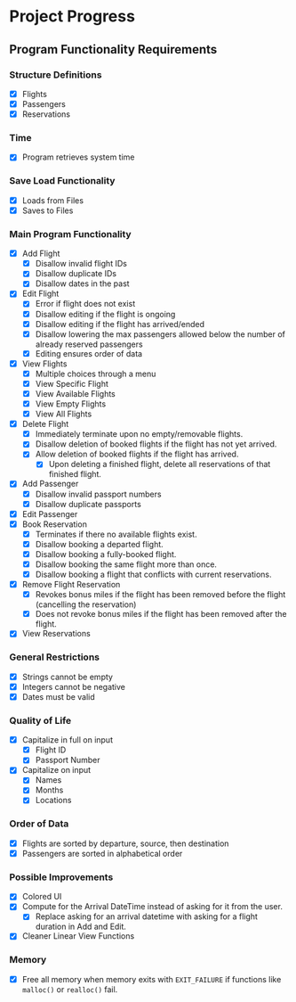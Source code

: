 # Project Progress

## Program Functionality Requirements

### Structure Definitions

- [x] Flights
- [x] Passengers
- [x] Reservations

### Time

- [x] Program retrieves system time

### Save Load Functionality

- [x] Loads from Files
- [x] Saves to Files

### Main Program Functionality

- [x] Add Flight
  - [x] Disallow invalid flight IDs
  - [x] Disallow duplicate IDs
  - [x] Disallow dates in the past
- [x] Edit Flight
  - [x] Error if flight does not exist
  - [x] Disallow editing if the flight is ongoing
  - [x] Disallow editing if the flight has arrived/ended
  - [x] Disallow lowering the max passengers allowed below the number of already reserved passengers
  - [x] Editing ensures order of data
- [x] View Flights
  - [x] Multiple choices through a menu
  - [x] View Specific Flight
  - [x] View Available Flights
  - [x] View Empty Flights
  - [x] View All Flights
- [x] Delete Flight
  - [x] Immediately terminate upon no empty/removable flights.
  - [x] Disallow deletion of booked flights if the flight has not yet arrived.
  - [x] Allow deletion of booked flights if the flight has arrived.
    - [x] Upon deleting a finished flight, delete all reservations of that finished flight.
- [x] Add Passenger
  - [x] Disallow invalid passport numbers
  - [x] Disallow duplicate passports
- [x] Edit Passenger
- [x] Book Reservation
  - [x] Terminates if there no available flights exist.
  - [x] Disallow booking a departed flight.
  - [x] Disallow booking a fully-booked flight.
  - [x] Disallow booking the same flight more than once.
  - [x] Disallow booking a flight that conflicts with current reservations.
- [x] Remove Flight Reservation
  - [x] Revokes bonus miles if the flight has been removed before the flight (cancelling the reservation)
  - [x] Does not revoke bonus miles if the flight has been removed after the flight.
- [x] View Reservations

### General Restrictions

- [x] Strings cannot be empty
- [x] Integers cannot be negative
- [x] Dates must be valid

### Quality of Life

- [x] Capitalize in full on input
  - [x] Flight ID
  - [x] Passport Number
- [x] Capitalize on input
  - [x] Names
  - [x] Months
  - [x] Locations

### Order of Data

- [x] Flights are sorted by departure, source, then destination
- [x] Passengers are sorted in alphabetical order

### Possible Improvements

- [x] Colored UI
- [x] Compute for the Arrival DateTime instead of asking for it from the user.
  - [x] Replace asking for an arrival datetime with asking for a flight duration in Add and Edit.
- [x] Cleaner Linear View Functions

### Memory

- [x] Free all memory when memory exits with `EXIT_FAILURE` if functions like `malloc()` or `realloc()` fail.
